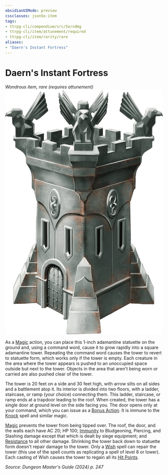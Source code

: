 ```yaml
---
obsidianUIMode: preview
cssclasses: json5e-item
tags:
- ttrpg-cli/compendium/src/5e/xdmg
- ttrpg-cli/item/attunement/required
- ttrpg-cli/item/rarity/rare
aliases: 
- "Daern's Instant Fortress"
---
```

# Daern's Instant Fortress
*Wondrous item, rare (requires attunement)*  
![](Misc%20Files/CLI/compendium/items/img/daerns-instant-fortress.webp#right)


As a [Magic](Misc%20Files/CLI/rules/actions.md#Magic) action, you can place this 1-inch adamantine statuette on the ground and, using a command word, cause it to grow rapidly into a square adamantine tower. Repeating the command word causes the tower to revert to statuette form, which works only if the tower is empty. Each creature in the area where the tower appears is pushed to an unoccupied space outside but next to the tower. Objects in the area that aren't being worn or carried are also pushed clear of the tower.

The tower is 20 feet on a side and 30 feet high, with arrow slits on all sides and a battlement atop it. Its interior is divided into two floors, with a ladder, staircase, or ramp (your choice) connecting them. This ladder, staircase, or ramp ends at a trapdoor leading to the roof. When created, the tower has a single door at ground level on the side facing you. The door opens only at your command, which you can issue as a [Bonus Action](Misc%20Files/CLI/rules/variant-rules/bonus-action-xphb.md). It is immune to the [Knock](Misc%20Files/CLI/compendium/spells/knock-xphb.md) spell and similar magic.

[Magic](Misc%20Files/CLI/rules/actions.md#Magic) prevents the tower from being tipped over. The roof, the door, and the walls each have AC 20; HP 100; [Immunity](Misc%20Files/CLI/rules/variant-rules/immunity-xphb.md) to Bludgeoning, Piercing, and Slashing damage except that which is dealt by siege equipment; and [Resistance](Misc%20Files/CLI/rules/variant-rules/resistance-xphb.md) to all other damage. Shrinking the tower back down to statuette form doesn't repair damage to the tower. Only a [Wish](Misc%20Files/CLI/compendium/spells/wish-xphb.md) spell can repair the tower (this use of the spell counts as replicating a spell of level 8 or lower). Each casting of Wish causes the tower to regain all its [Hit Points](Misc%20Files/CLI/rules/variant-rules/hit-points-xphb.md).

*Source: Dungeon Master's Guide (2024) p. 247*